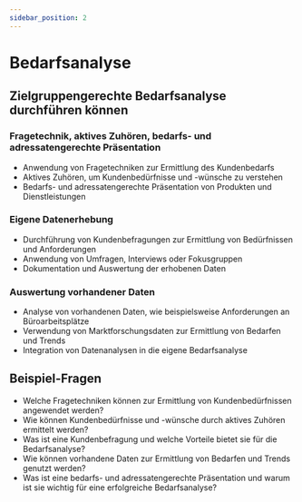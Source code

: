 ```yaml
---
sidebar_position: 2
---
```


# Bedarfsanalyse

<!-- ## Zielgruppengerechte Bedarfsanalyse durchführen können

-   Fragetechnik, aktives Zuhören, bedarfs- und adressatengerechte Präsentation
-   Eigene Datenerhebung (z. B. Kundenbefragung)
-   Auswertung vorhandener Daten (z. B. Anforderung
    an Büroarbeitsplätze) -->

## Zielgruppengerechte Bedarfsanalyse durchführen können

### Fragetechnik, aktives Zuhören, bedarfs- und adressatengerechte Präsentation

-   Anwendung von Fragetechniken zur Ermittlung des Kundenbedarfs
-   Aktives Zuhören, um Kundenbedürfnisse und -wünsche zu verstehen
-   Bedarfs- und adressatengerechte Präsentation von Produkten und Dienstleistungen

### Eigene Datenerhebung

-   Durchführung von Kundenbefragungen zur Ermittlung von Bedürfnissen und Anforderungen
-   Anwendung von Umfragen, Interviews oder Fokusgruppen
-   Dokumentation und Auswertung der erhobenen Daten

### Auswertung vorhandener Daten

-   Analyse von vorhandenen Daten, wie beispielsweise Anforderungen an Büroarbeitsplätze
-   Verwendung von Marktforschungsdaten zur Ermittlung von Bedarfen und Trends
-   Integration von Datenanalysen in die eigene Bedarfsanalyse

## Beispiel-Fragen

-   Welche Fragetechniken können zur Ermittlung von Kundenbedürfnissen angewendet werden?
-   Wie können Kundenbedürfnisse und -wünsche durch aktives Zuhören ermittelt werden?
-   Was ist eine Kundenbefragung und welche Vorteile bietet sie für die Bedarfsanalyse?
-   Wie können vorhandene Daten zur Ermittlung von Bedarfen und Trends genutzt werden?
-   Was ist eine bedarfs- und adressatengerechte Präsentation und warum ist sie wichtig für eine erfolgreiche Bedarfsanalyse?
